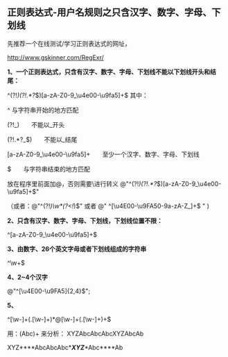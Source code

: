 ## 正则表达式-用户名规则之只含汉字、数字、字母、下划线

先推荐一个在线测试/学习正则表达式的网址，

http://www.gskinner.com/RegExr/

**1、一个正则表达式，只含有汉字、数字、字母、下划线不能以下划线开头和结尾：**

^(?!_)(?!.*?_$)[a-zA-Z0-9_\u4e00-\u9fa5]+$ 其中：

^ 与字符串开始的地方匹配

(?!_)　　不能以_开头

(?!.*?_$)　　不能以_结尾

[a-zA-Z0-9_\u4e00-\u9fa5]+　　至少一个汉字、数字、字母、下划线

$　　与字符串结束的地方匹配

放在程序里前面加@，否则需要\\进行转义 @"^(?!_)(?!.*?_$)[a-zA-Z0-9_\u4e00-\u9fa5]+$"

 （或者：@"^(?!_)\w*(?<!_)$"  或者  @" ^[\u4E00-\u9FA50-9a-zA-Z_]+$ " )

**2、只含有汉字、数字、字母、下划线，下划线位置不限：**

 ^[a-zA-Z0-9_\u4e00-\u9fa5]+$

**3、由数字、26个英文字母或者下划线组成的字符串**

^\w+$

**4、2~4个汉字**

 @"^[\u4E00-\u9FA5]{2,4}$";

**5、**

^[\w-]+(\.[\w-]+)*@[\w-]+(\.[\w-]+)+$

用：(Abc)+  来分析： XYZAbcAbcAbcXYZAbcAb

XYZ***\*AbcAbcAbc\****XYZ***\*Abc\****Ab